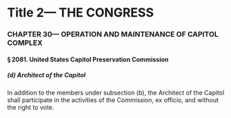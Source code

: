 
# Title 2— THE CONGRESS
### CHAPTER 30— OPERATION AND MAINTENANCE OF CAPITOL COMPLEX
#### § 2081. United States Capitol Preservation Commission
##### (d) Architect of the Capitol

In addition to the members under subsection (b), the Architect of the Capitol shall participate in the activities of the Commission, ex officio, and without the right to vote.
